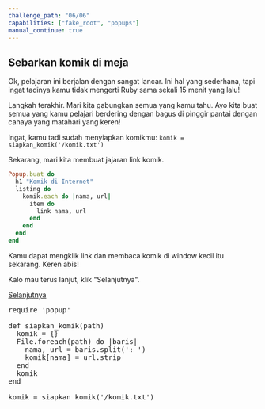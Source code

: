 ```yaml
---
challenge_path: "06/06"
capabilities: ["fake_root", "popups"]
manual_continue: true
---
```


## Sebarkan komik di meja

Ok, pelajaran ini berjalan dengan sangat lancar. Ini hal yang sederhana, tapi ingat tadinya kamu tidak mengerti Ruby sama sekali 15 menit yang lalu!

Langkah terakhir. Mari kita gabungkan semua yang kamu tahu. Ayo kita buat semua yang kamu pelajari berdering dengan bagus di pinggir pantai dengan cahaya yang matahari yang keren!

Ingat, kamu tadi sudah menyiapkan komikmu:
`komik = siapkan_komik('/komik.txt')`

Sekarang, mari kita membuat jajaran link komik.

```ruby
Popup.buat do
  h1 "Komik di Internet"
  listing do
    komik.each do |nama, url|
      item do
        link nama, url
      end
    end
  end
end
```

Kamu dapat mengklik link dan membaca komik di window kecil itu sekarang. Keren abis!

Kalo mau terus lanjut, klik "Selanjutnya".

<div class="cta-with-btn">
	<a href="../07/01.html" class="btn-cta btn-cta-selanjutnya js-challenge-link">Selanjutnya</a>
</div>

<pre id="code-prefill">
require 'popup'

def siapkan_komik(path)
  komik = {}
  File.foreach(path) do |baris|
    nama, url = baris.split(': ')
    komik[nama] = url.strip
  end
  komik
end

komik = siapkan_komik('/komik.txt')
</pre>
